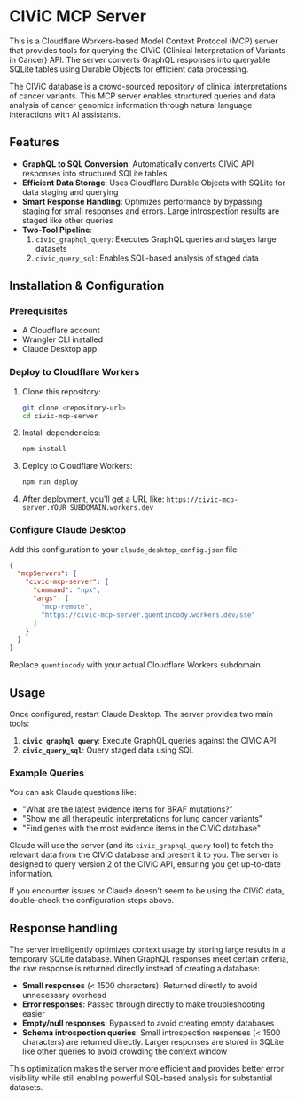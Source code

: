 # CIViC MCP Server

This is a Cloudflare Workers-based Model Context Protocol (MCP) server that provides tools for querying the CIViC (Clinical Interpretation of Variants in Cancer) API. The server converts GraphQL responses into queryable SQLite tables using Durable Objects for efficient data processing.

The CIViC database is a crowd-sourced repository of clinical interpretations of cancer variants. This MCP server enables structured queries and data analysis of cancer genomics information through natural language interactions with AI assistants.

## Features

- **GraphQL to SQL Conversion**: Automatically converts CIViC API responses into structured SQLite tables
- **Efficient Data Storage**: Uses Cloudflare Durable Objects with SQLite for data staging and querying
- **Smart Response Handling**: Optimizes performance by bypassing staging for small responses and errors. Large introspection results are staged like other queries
- **Two-Tool Pipeline**: 
  1. `civic_graphql_query`: Executes GraphQL queries and stages large datasets
  2. `civic_query_sql`: Enables SQL-based analysis of staged data

## Installation & Configuration

### Prerequisites
- A Cloudflare account
- Wrangler CLI installed
- Claude Desktop app

### Deploy to Cloudflare Workers

1. Clone this repository:
   ```bash
   git clone <repository-url>
   cd civic-mcp-server
   ```

2. Install dependencies:
   ```bash
   npm install
   ```

3. Deploy to Cloudflare Workers:
   ```bash
   npm run deploy
   ```

4. After deployment, you'll get a URL like: `https://civic-mcp-server.YOUR_SUBDOMAIN.workers.dev`

### Configure Claude Desktop

Add this configuration to your `claude_desktop_config.json` file:

```json
{
  "mcpServers": {
    "civic-mcp-server": {
      "command": "npx",
      "args": [
        "mcp-remote",
        "https://civic-mcp-server.quentincody.workers.dev/sse"
      ]
    }
  }
}
```

Replace `quentincody` with your actual Cloudflare Workers subdomain.

## Usage

Once configured, restart Claude Desktop. The server provides two main tools:

1. **`civic_graphql_query`**: Execute GraphQL queries against the CIViC API
2. **`civic_query_sql`**: Query staged data using SQL

### Example Queries

You can ask Claude questions like:
- "What are the latest evidence items for BRAF mutations?"
- "Show me all therapeutic interpretations for lung cancer variants"
- "Find genes with the most evidence items in the CIViC database"

Claude will use the server (and its `civic_graphql_query` tool) to fetch the relevant data from the CIViC database and present it to you. The server is designed to query version 2 of the CIViC API, ensuring you get up-to-date information.

If you encounter issues or Claude doesn't seem to be using the CIViC data, double-check the configuration steps above.

## Response handling

The server intelligently optimizes context usage by storing large results in a temporary SQLite database. When GraphQL responses meet certain criteria, the raw response is returned directly instead of creating a database:

- **Small responses** (< 1500 characters): Returned directly to avoid unnecessary overhead
- **Error responses**: Passed through directly to make troubleshooting easier  
- **Empty/null responses**: Bypassed to avoid creating empty databases
- **Schema introspection queries**: Small introspection responses (< 1500 characters) are returned directly. Larger responses are stored in SQLite like other queries to avoid crowding the context window

This optimization makes the server more efficient and provides better error visibility while still enabling powerful SQL-based analysis for substantial datasets.
